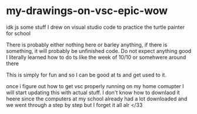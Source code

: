 # my-drawings-on-vsc-epic-wow
idk js some stuff I drew on visual studio code to practice the turtle painter for school

There is probably either nothing here or barley anything, if there is something, it will probably be unfinished code.
Do not expect anything good I literally learned how to do ts like the week of 10/10 or somehwere around there

This is simply for fun and so I can be good at ts and get used to it.

once i figure out how to get vsc properly running on my home comupter I will start updating this with actual stuff. I don't know how to downlaod it heere since the computers at my school already had a lot downloaded and we went through a step by step but I forget it all alr </33
